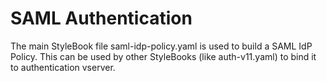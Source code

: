 # SAML Authentication #
The main StyleBook file saml-idp-policy.yaml is used to build a SAML IdP Policy. This can be used by other StyleBooks (like auth-v11.yaml) to bind it to authentication vserver.
